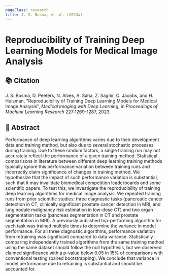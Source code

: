 ```yaml
---
pageClass: research
title: J. S. Bosma, et al. (2023a)
---
```

# Reproducibility of Training Deep Learning Models for Medical Image Analysis

## 📚 Citation
J. S. Bosma, D. Peeters, N. Alves, A. Saha, Z. Saghir, C. Jacobs, and H. Huisman, "Reproducibility of Training Deep Learning Models for Medical Image Analysis", _Medical Imaging with Deep Learning_, in _Proceedings of Machine Learning Research_ 227:1269-1287, 2023.

<ActionButton action="This paper is open access!" link="https://proceedings.mlr.press/v227/bosma24a.html" />

## 📖 Abstract
Performance of deep learning algorithms varies due to their development data and training method, but also due to several stochastic processes during training. Due to these random factors, a single training run may not accurately reflect the performance of a given training method. Statistical comparisons in literature between different deep learning training methods typically ignore this performance variation between training runs and incorrectly claim significance of changes in training method. We hypothesize that the impact of such performance variation is substantial, such that it may invalidate biomedical competition leaderboards and some scientific papers. To test this, we investigate the reproducibility of training deep learning algorithms for medical image analysis. We repeated training runs from prior scientific studies: three diagnostic tasks (pancreatic cancer detection in CT, clinically significant prostate cancer detection in MRI, and lung nodule malignancy risk estimation in low-dose CT) and two organ segmentation tasks (pancreas segmentation in CT and prostate segmentation in MRI). A previously published top-performing algorithm for each task was trained multiple times to determine the variance in model performance. For all three diagnostic algorithms, performance variation from retraining was significant compared to data variance. Statistically comparing independently trained algorithms from the same training method using the same dataset should follow the null hypothesis, but we observed claimed significance with a p-value below 0.05 in 15% of comparisons with conventional testing (paired bootstrapping). We conclude that variance in model performance due to retraining is substantial and should be accounted for.
